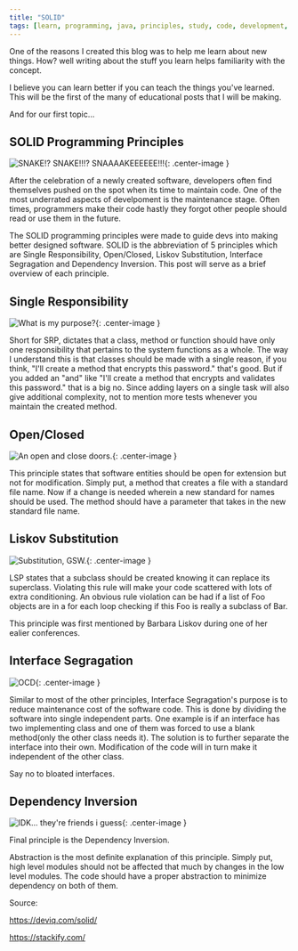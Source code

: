 ```yaml
---
title: "SOLID"
tags: [learn, programming, java, principles, study, code, development, dev] 
---
```

One of the reasons I created this blog was to help me learn about new things. How? well writing about the stuff you learn helps familiarity with the concept.

I believe you can learn better if you can teach the things you've learned.
This will be the first of the many of educational posts that I will be making.

And for our first topic...

## SOLID Programming Principles

![SNAKE!? SNAKE!!!? SNAAAAKEEEEEE!!!](https://i.postimg.cc/1f67yGw1/solid.png){: .center-image }

After the celebration of a newly created software, developers often find themselves pushed on the spot when its time to maintain code. One of the most underrated aspects of develpoment is the maintenance stage. Often times, programmers make their code hastly they forgot other people should read or use them in the future.

The SOLID programming principles were made to guide devs into making better designed software.
SOLID is the abbreviation of 5 principles which are Single Responsibility, Open/Closed, Liskov Substitution, Interface Segragation and Dependency Inversion. 
This post will serve as a brief overview of each principle.


## Single Responsibility 

![What is my purpose?](https://i.postimg.cc/LhJ0bKsX/purpose.png){: .center-image }

Short for SRP, dictates that a class, method or function should have only one responsibility that pertains to the system functions as a whole. The way I understand this is that classes should be made with a single reason, if you think, "I'll create a method that encrypts this password." that's good. But if you added an "and" like "I'll create a method that encrypts and validates this password." that is a big no. Since adding layers on a single task will also give additional complexity, not to mention more tests whenever you maintain the created method. 

## Open/Closed 

![An open and close doors.](https://i.postimg.cc/qNTbqNxh/openclose.png){: .center-image }

This principle states that software entities should be open for extension but not for modification.
Simply put, a method that creates a file with a standard file name. Now if a change is needed wherein a new standard for names should be used. 
The method should have a parameter that takes in the new standard file name. 

## Liskov Substitution 

![Substitution, GSW.](https://i.postimg.cc/sXtmKnLP/liskov.png){: .center-image }

LSP states that a subclass should be created knowing it can replace its superclass. Violating this rule will make your code scattered with lots of extra conditioning.
An obvious rule violation can be had if a list of Foo objects are in a for each loop checking if this Foo is really a subclass of Bar.

This principle was first mentioned by Barbara Liskov during one of her ealier conferences.

## Interface Segragation

![OCD](https://i.postimg.cc/nMNw8Rs1/segre.png){: .center-image }

Similar to most of the other principles, Interface Segragation's purpose is to reduce maintenance cost of the software code. This is done by dividing the software into single independent parts.
One example is if an interface has two implementing class and one of them was forced to use a blank method(only the other class needs it). The solution is to further separate the interface into their own.
Modification of the code will in turn make it independent of the other class. 

Say no to bloated interfaces. 


## Dependency Inversion

![IDK... they're friends i guess](https://i.postimg.cc/BPPYLDzD/depend.png){: .center-image }

Final principle is the Dependency Inversion.

Abstraction is the most definite explanation of this principle. Simply put, high level modules should not be affected that much by changes in the low level modules.
The code should have a proper abstraction to minimize dependency on both of them.


Source:

https://deviq.com/solid/

https://stackify.com/
